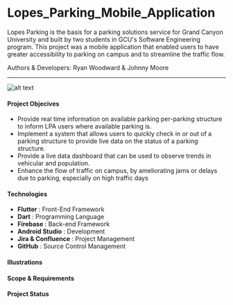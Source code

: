 # Lopes_Parking_Mobile_Application
Lopes Parking is the basis for a parking solutions service for Grand Canyon University and built by two students in GCU's Software Engineering program. This project was a mobile application that enabled users to have greater accessibility to parking on campus and to streamline the traffic flow.

Authors & Developers: Ryan Woodward & Johnny Moore
*** 
![alt text]([https://photos.app.goo.gl/Dphw4yhefG8dvmEn9](https://photos.google.com/share/AF1QipPAGwFgL22u-hkw24mGhTV-zawxu45WHOjMPMZY08quQgDO1bSagpjEcLQrf1qqaw/photo/AF1QipMS3qfD0a7Ds_Ak3xjFyLgJRKzY4QtMOsVj83gH?key=UXdWNDgxVURKUzdBYTF4VDNfYWppWDlUeFY4ZXVn) "Lopes Parking Logo")

#### Project Objecives
+ Provide real time information on available parking per-parking structure to inform LPA users where available parking is.
+ Implement a system that allows users to quickly check in or out of a parking structure to provide live data on the status of a parking structure.
+ Provide a live data dashboard that can be used to observe trends in vehicular and population.
+ Enhance the flow of traffic on campus, by ameliorating jams or delays due to parking, especially on high traffic days

#### Technologies
+ __Flutter__             : Front-End Framework
+ __Dart__                : Programming Language
+ __Firebase__            : Back-end Framework
+ __Android Studio__      : Development
+ __Jira & Confluence__   : Project Management
+ __GitHub__              : Source Control Management

#### Illustrations

#### Scope & Requirements


#### Project Status




